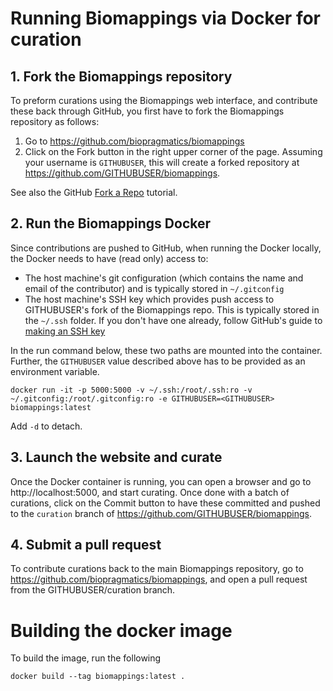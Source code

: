 # Running Biomappings via Docker for curation

## 1. Fork the Biomappings repository

To preform curations using the Biomappings web interface, and contribute these
back through GitHub, you first have to fork the Biomappings repository as
follows:

1. Go to https://github.com/biopragmatics/biomappings
2. Click on the Fork button in the right upper corner of the page. Assuming your
   username is `GITHUBUSER`, this will create a forked repository at
   https://github.com/GITHUBUSER/biomappings.

See also the
GitHub [Fork a Repo](https://docs.github.com/en/get-started/quickstart/fork-a-repo)
tutorial.

## 2. Run the Biomappings Docker

Since contributions are pushed to GitHub, when running the Docker locally, the
Docker needs to have (read only) access to:

- The host machine's git configuration (which contains the name and email of the
  contributor) and is typically stored in `~/.gitconfig`
- The host machine's SSH key which provides push access to GITHUBUSER's fork of
  the Biomappings repo. This is typically stored in the `~/.ssh` folder. If you
  don't have one already, follow GitHub's guide
  to [making an SSH key](https://docs.github.com/en/authentication/connecting-to-github-with-ssh/adding-a-new-ssh-key-to-your-github-account)

In the run command below, these two paths are mounted into the container.
Further, the `GITHUBUSER` value described above has to be provided as an
environment variable.

```shell
docker run -it -p 5000:5000 -v ~/.ssh:/root/.ssh:ro -v ~/.gitconfig:/root/.gitconfig:ro -e GITHUBUSER=<GITHUBUSER> biomappings:latest
```

Add `-d` to detach.

## 3. Launch the website and curate

Once the Docker container is running, you can open a browser and go to
http://localhost:5000, and start curating. Once done with a batch of curations,
click on the Commit button to have these committed and pushed to the `curation`
branch of https://github.com/GITHUBUSER/biomappings.

## 4. Submit a pull request

To contribute curations back to the main Biomappings repository, go
to https://github.com/biopragmatics/biomappings, and open a pull request from
the GITHUBUSER/curation branch.

# Building the docker image

To build the image, run the following

```shell
docker build --tag biomappings:latest .
```
